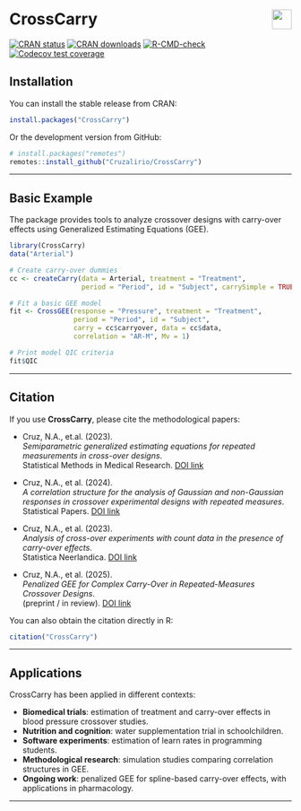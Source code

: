# CrossCarry <img src="https://cran.r-project.org/Rlogo.svg" width="35" align="right" />

[![CRAN status](https://www.r-pkg.org/badges/version/CrossCarry)](https://CRAN.R-project.org/package=CrossCarry)
[![CRAN downloads](https://cranlogs.r-pkg.org/badges/grand-total/CrossCarry)](https://CRAN.R-project.org/package=CrossCarry)
[![R-CMD-check](https://github.com/Cruzalirio/CrossCarry/actions/workflows/R-CMD-check.yaml/badge.svg)](https://github.com/Cruzalirio/CrossCarry/actions/workflows/R-CMD-check.yaml)
[![Codecov test coverage](https://codecov.io/gh/Cruzalirio/CrossCarry/branch/main/graph/badge.svg)](https://app.codecov.io/gh/Cruzalirio/CrossCarry)

## Installation

You can install the stable release from CRAN:

```r
install.packages("CrossCarry")
```

Or the development version from GitHub:

```r
# install.packages("remotes")
remotes::install_github("Cruzalirio/CrossCarry")
```

---

## Basic Example

The package provides tools to analyze crossover designs with carry-over effects using Generalized Estimating Equations (GEE).

```r
library(CrossCarry)
data("Arterial")

# Create carry-over dummies
cc <- createCarry(data = Arterial, treatment = "Treatment", 
                  period = "Period", id = "Subject", carrySimple = TRUE)

# Fit a basic GEE model
fit <- CrossGEE(response = "Pressure", treatment = "Treatment", 
                period = "Period", id = "Subject", 
                carry = cc$carryover, data = cc$data,
                correlation = "AR-M", Mv = 1)

# Print model QIC criteria
fit$QIC
```

---

## Citation

If you use **CrossCarry**, please cite the methodological papers:

- Cruz, N.A., et.al. (2023).  
  *Semiparametric generalized estimating equations for repeated measurements in cross-over designs*.  
  Statistical Methods in Medical Research. [DOI link](https://doi.org/10.1177/09622802231158736)

- Cruz, N.A., et al. (2024).  
  *A correlation structure for the analysis of Gaussian and non-Gaussian responses in crossover experimental designs with repeated measures*.  
  Statistical Papers. [DOI link](https://link.springer.com/article/10.1007/s00362-022-01391-z)
  
- Cruz, N.A., et al. (2023).  
  *Analysis of cross-over experiments with count data in the presence of carry-over effects*.  
  Statistica Neerlandica. [DOI link](https://doi.org/10.1111/stan.12295)
    
- Cruz, N.A., et al. (2025).  
  *Penalized GEE for Complex Carry-Over in Repeated-Measures Crossover Designs*.  
  (preprint / in review). [DOI link](https://doi.org/10.48550/arXiv.2402.16362)

You can also obtain the citation directly in R:

```r
citation("CrossCarry")
```

---

## Applications

CrossCarry has been applied in different contexts:

- **Biomedical trials**: estimation of treatment and carry-over effects in blood pressure crossover studies.
- **Nutrition and cognition**: water supplementation trial in schoolchildren.
- **Software experiments**: estimation of learn rates in programming students. 
- **Methodological research**: simulation studies comparing correlation structures in GEE.
- **Ongoing work**: penalized GEE for spline-based carry-over effects, with applications in pharmacology.

---
